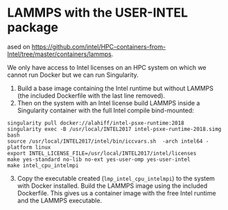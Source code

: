 # LAMMPS with the USER-INTEL package

ased on https://github.com/intel/HPC-containers-from-Intel/tree/master/containers/lammps.

We only have access to Intel licenses on an HPC system on which we cannot run Docker but we can run Singularity.

1. Build a base image containing the Intel runtime but without LAMMPS (the included Dockerfile with the last line removed).
2. Then on the system with an Intel license build LAMMPS inside a Singularity container with the full Intel compile bind-mounted:
```
singularity pull docker://alahiff/intel-psxe-runtime:2018
singularity exec -B /usr/local/INTEL2017 intel-psxe-runtime-2018.simg bash
source /usr/local/INTEL2017/intel/bin/iccvars.sh  -arch intel64 -platform linux
export INTEL_LICENSE_FILE=/usr/local/INTEL2017/intel/licenses
make yes-standard no-lib no-ext yes-user-omp yes-user-intel
make intel_cpu_intelmpi
```
3. Copy the executable created (`lmp_intel_cpu_intelmpi`) to the system with Docker installed. Build the LAMMPS image using the included Dockerfile.
This gives us a container image with the free Intel runtime and the LAMMPS executable.
